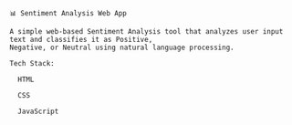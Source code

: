     📊 Sentiment Analysis Web App
    
    A simple web-based Sentiment Analysis tool that analyzes user input text and classifies it as Positive, 
    Negative, or Neutral using natural language processing.
    
    Tech Stack:
    
      HTML
      
      CSS
      
      JavaScript
